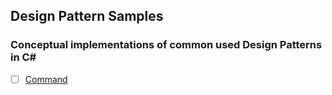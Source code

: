 Design Pattern Samples
---
### Conceptual implementations of common used Design Patterns in C#

- [ ] [Command](./Command)
